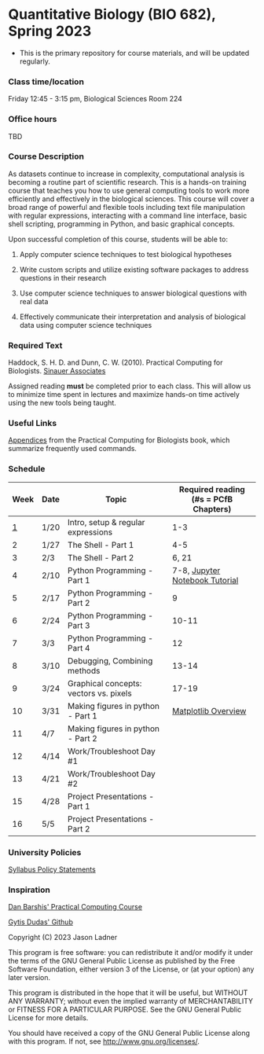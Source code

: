 # Quantitative Biology (BIO 682), Spring 2023
- This is the primary repository for course materials, and will be updated regularly. 

### Class time/location
Friday 12:45 - 3:15 pm, Biological Sciences Room 224

### Office hours
TBD
    
### Course Description
As datasets continue to increase in complexity, computational analysis is becoming a routine part of scientific research. This is a hands-on training course that teaches you how to use general computing tools to work more efficiently and effectively in the biological sciences. This course will cover a broad range of powerful and flexible tools including text file manipulation with regular expressions, interacting with a command line interface, basic shell scripting, programming in Python, and basic graphical concepts.

Upon successful completion of this course, students will be able to:
1. Apply computer science techniques to test biological hypotheses

2. Write custom scripts and utilize existing software packages to address questions in their research

3. Use computer science techniques to answer biological questions with real data

4. Effectively communicate their interpretation and analysis of biological data using computer science techniques

### Required Text
Haddock, S. H. D. and Dunn, C. W. (2010). Practical Computing for Biologists. [Sinauer Associates](http://practicalcomputing.org)

Assigned reading **must** be completed prior to each class. This will allow us to minimize time spent in lectures and maximize hands-on time actively using the new tools being taught. 

### Useful Links
[Appendices](http://practicalcomputing.org/files/PCfB_Appendices.pdf) from the Practical Computing for Biologists book, which summarize frequently used commands. 


### Schedule

Week | Date | Topic | Required reading (#s = PCfB Chapters)
-----|------|-------|---------------------------------
[1](https://github.com/jtladner/BIO682_Spring2023/tree/master/Week01_Intro_RegExp) | 1/20 | Intro, setup & regular expressions | 1-3
2 | 1/27 | The Shell - Part 1 | 4-5
3 | 2/3 | The Shell - Part 2 | 6, 21
4 | 2/10 | Python Programming - Part 1 | 7-8, [Jupyter Notebook Tutorial](https://www.datacamp.com/community/tutorials/tutorial-jupyter-notebook)
5 | 2/17 | Python Programming - Part 2 | 9
6 | 2/24 | Python Programming - Part 3 | 10-11
7 | 3/3 | Python Programming - Part 4 | 12
8 | 3/10 | Debugging, Combining methods | 13-14
9 | 3/24 | Graphical concepts: vectors vs. pixels | 17-19
10 | 3/31 | Making figures in python - Part 1 | [Matplotlib Overview](https://towardsdatascience.com/data-science-with-python-intro-to-data-visualization-and-matplotlib-5f799b7c6d82)
11 | 4/7 | Making figures in python - Part 2
12 | 4/14 | Work/Troubleshoot Day #1
13 | 4/21 | Work/Troubleshoot Day #2
15 | 4/28 | Project Presentations - Part 1
16 | 5/5 | Project Presentations - Part 2

### University Policies
[Syllabus Policy Statements](https://nau.edu/university-policy-library/syllabus-requirements/)

### Inspiration
[Dan Barshis' Practical Computing Course](https://bitbucket.org/dbarshis/17sp_pcfb)

[Gytis Dudas' Github](https://github.com/evogytis)

Copyright (C) 2023  Jason Ladner

This program is free software: you can redistribute it and/or modify
it under the terms of the GNU General Public License as published by
the Free Software Foundation, either version 3 of the License, or
(at your option) any later version.

This program is distributed in the hope that it will be useful,
but WITHOUT ANY WARRANTY; without even the implied warranty of
MERCHANTABILITY or FITNESS FOR A PARTICULAR PURPOSE.  See the
GNU General Public License for more details.

You should have received a copy of the GNU General Public License
along with this program.  If not, see <http://www.gnu.org/licenses/>.